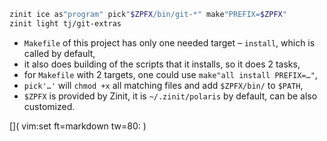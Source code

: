 ```zsh
zinit ice as"program" pick"$ZPFX/bin/git-*" make"PREFIX=$ZPFX"
zinit light tj/git-extras
```

- `Makefile` of this project has only one needed target – `install`, which is called by default,
- it also does building of the scripts that it installs, so it does 2 tasks,
- for `Makefile` with 2 targets, one could use `make"all install PREFIX=…"`,
- `pick'…'` will `chmod +x` all matching files and add `$ZPFX/bin/` to `$PATH`,
- `$ZPFX` is provided by Zinit, it is `~/.zinit/polaris` by default, can be also customized.

[]( vim:set ft=markdown tw=80: )
